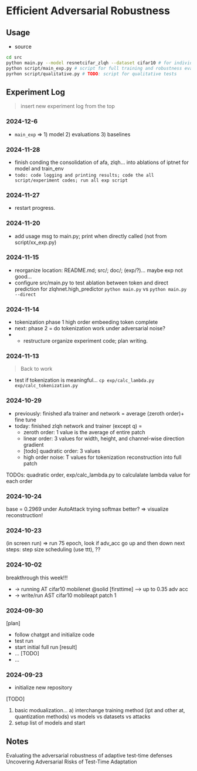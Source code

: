 # Efficient Adversarial Robustness

## Usage
- source 
```bash
cd src
python main.py --model resnetcifar_zlqh --dataset cifar10 # for individual runs
python script/main_exp.py # script for full training and robustness evaluation
pyrhon script/qualitative.py # TODO: script for qualitative tests
```


## Experiment Log

> insert new experiment log from the top

### 2024-12-6
- `main_exp` => 1) model 2) evaluations 3) baselines

### 2024-11-28
- finish conding the consolidation of afa, zlqh... into ablations of iptnet for model and train_env
- `todo: code logging and printing results; code the all script/experiment codes; run all exp script`

### 2024-11-27
- restart progress.

### 2024-11-20
- add usage msg to main.py; print when directly called (not from script/xx_exp.py)

### 2024-11-15
- reorganize location: README.md; src/; doc/; (exp/?)... maybe exp not good...
- configure src/main.py to test ablation between token and direct prediction for zlqhnet.high_predictor
  `python main.py` vs `python main.py --direct`

### 2024-11-14
- tokenization phase 1 high order embeeding token complete
- next: phase 2 = do tokenization work under adversarial noise?
- + restructure organize experiment code; plan writing. 

### 2024-11-13
> Back to work
- test if tokenization is meaningful... `cp exp/calc_lambda.py exp/calc_tokenization.py`

### 2024-10-29
- previously: finished afa trainer and network = average (zeroth order)+ fine tune
- today: finished zlqh network and trainer (except q) = 
  - zeroth order: 1 value is the average of entire patch
  - linear order: 3 values for width, height, and channel-wise direction gradient
  - [todo] quadratic order: 3 values
  - high order noise: T values for tokenization reconstruction into full patch

TODOs: quadratic order, exp/calc_lambda.py to calculalate lambda value for each order

### 2024-10-24
base = 0.2969 under AutoAttack
trying softmax better? => visualize reconstruction!

### 2024-10-23
(in screen run) => run 75 epoch, look if adv_acc go up and then down
next steps: step size scheduling (use ttt), ??


### 2024-10-02

breakthrough this week!!!
- -> running AT cifar10 mobilenet @solid [firsttime] --> up to 0.35 adv acc
- -> write/run AST cifar10 mobileapt patch 1

### 2024-09-30

[plan]
- follow chatgpt and initialize code
- test run 
- start initial full run
[result]
- ...
[TODO]
- ...

### 2024-09-23
- initialize new repository

[TODO]
1. basic modualization... a) interchange training method (ipt and other at, quantization methods) vs models vs datasets vs attacks
2. setup list of models and start 

## Notes

Evaluating the adversarial robustness of adaptive test-time defenses
Uncovering Adversarial Risks of Test-Time Adaptation